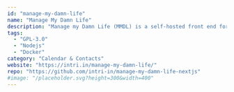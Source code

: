 ```yaml
---
id: "manage-my-damn-life"
name: "Manage My Damn Life"
description: "Manage my Damn Life (MMDL) is a self-hosted front end for managing your CalDAV tasks and calendars."
tags:
  - "GPL-3.0"
  - "Nodejs"
  - "Docker"
category: "Calendar & Contacts"
website: "https://intri.in/manage-my-damn-life/"
repo: "https://github.com/intri-in/manage-my-damn-life-nextjs"
#image: "/placeholder.svg?height=300&width=400"
---
```


